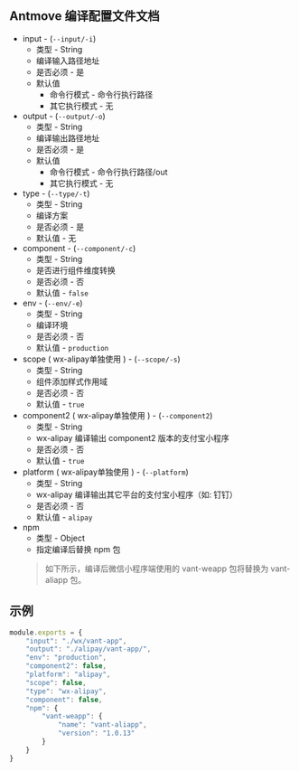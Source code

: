 ## Antmove 编译配置文件文档

* input - (`--input/-i`)
	* 类型 - String
	* 编译输入路径地址
	* 是否必须 - 是
	* 默认值
		* 命令行模式 - 命令行执行路径
		* 其它执行模式 - 无
* output - (`--output/-o`)
	* 类型 - String
	* 编译输出路径地址
	* 是否必须 - 是
	* 默认值
		* 命令行模式 - 命令行执行路径/out
		* 其它执行模式 - 无
* type - (`--type/-t`)
	* 类型 - String
	* 编译方案
	* 是否必须 - 是
	* 默认值 - 无
* component - (`--component/-c`)
	* 类型 - String
	* 是否进行组件维度转换
	* 是否必须 - 否
	* 默认值 - `false`
* env - (`--env/-e`)
	* 类型 - String
	* 编译环境
	* 是否必须 - 否
	* 默认值  - `production`
* scope ( wx-alipay单独使用 ) - (`--scope/-s`)
	* 类型 - String
	* 组件添加样式作用域 
	* 是否必须 - 否
	* 默认值 - `true`
* component2 ( wx-alipay单独使用 ) - (`--component2`)
	* 类型 - String
	* wx-alipay 编译输出 component2 版本的支付宝小程序
	* 是否必须 - 否
	* 默认值 - `true`
* platform ( wx-alipay单独使用 ) - (`--platform`)
	* 类型 - String
	* wx-alipay 编译输出其它平台的支付宝小程序（如: 钉钉）
	* 是否必须 - 否
	* 默认值 - `alipay`
* npm
	* 类型 - Object
	* 指定编译后替换 npm 包
	> 如下所示，编译后微信小程序端使用的 vant-weapp 包将替换为 vant-aliapp 包。
	
## 示例

```js
module.exports = {
    "input": "./wx/vant-app",
    "output": "./alipay/vant-app/",
    "env": "production",
    "component2": false,
    "platform": "alipay",
    "scope": false,
    "type": "wx-alipay",
    "component": false,
    "npm": {
        "vant-weapp": {
            "name": "vant-aliapp",
            "version": "1.0.13"
        }
    }
}
```